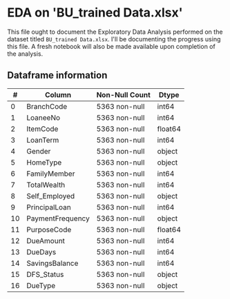 # EDA on 'BU_trained Data.xlsx'

This file ought to document the Exploratory Data Analysis performed on the dataset titled ```BU_trained Data.xlsx```. I'll be documenting the progress using this file. A fresh notebook will also be made available upon completion of the analysis.

## Dataframe information

| #   | Column            | Non-Null Count | Dtype    |
| --- | ------------------ | -------------- | -------- |
| 0   | BranchCode         | 5363 non-null  | int64    |
| 1   | LoaneeNo           | 5363 non-null  | int64    |
| 2   | ItemCode           | 5363 non-null  | float64  |
| 3   | LoanTerm           | 5363 non-null  | int64    |
| 4   | Gender             | 5363 non-null  | object   |
| 5   | HomeType           | 5363 non-null  | object   |
| 6   | FamilyMember       | 5363 non-null  | int64    |
| 7   | TotalWealth        | 5363 non-null  | int64    |
| 8   | Self_Employed      | 5363 non-null  | object   |
| 9   | PrincipalLoan      | 5363 non-null  | int64    |
| 10  | PaymentFrequency   | 5363 non-null  | object   |
| 11  | PurposeCode        | 5363 non-null  | float64  |
| 12  | DueAmount          | 5363 non-null  | int64    |
| 13  | DueDays            | 5363 non-null  | int64    |
| 14  | SavingsBalance     | 5363 non-null  | int64    |
| 15  | DFS_Status         | 5363 non-null  | object   |
| 16  | DueType            | 5363 non-null  | object   |


